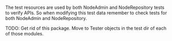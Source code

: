 <!-- Copyright Vespa.ai. Licensed under the terms of the Apache 2.0 license. See LICENSE in the project root. -->
The test resources are used by both NodeAdmin and NodeRepository
tests to verify APIs. So when modifying this test data
remember to check tests for both NodeAdmin and NodeRepository.

TODO: Get rid of this package. Move to Tester objects in the test dir of each of those modules.
